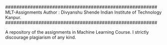 #######################################################
MLT-Assignments
Author : Divyanshu Shende
Indian Institute of Technology Kanpur.
#######################################################

A repository of the assignments in Machine Learning Course.
I strictly discourage plagiarism of any kind.
